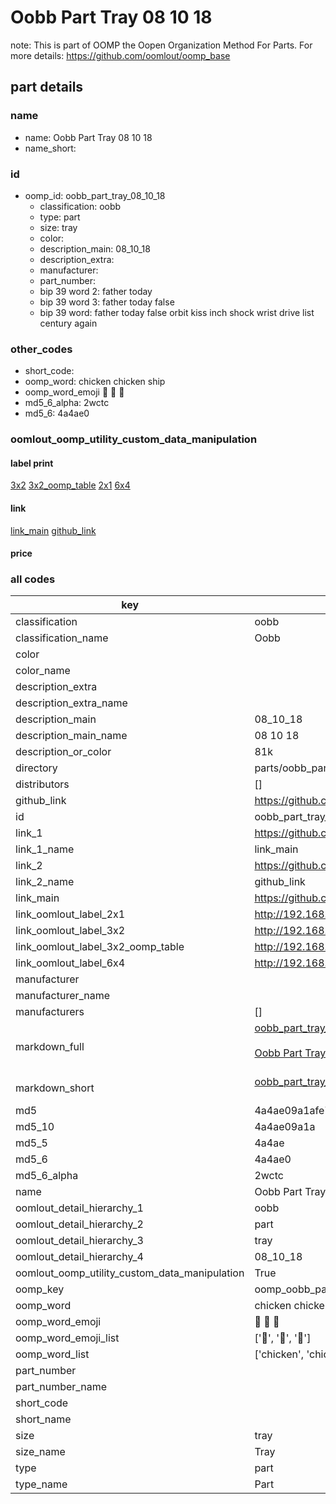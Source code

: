 # Oobb Part Tray 08 10 18  

note: This is part of OOMP the Oopen Organization Method For Parts. For more details: https://github.com/oomlout/oomp_base

##  part details





### name
* name: Oobb Part Tray 08 10 18
* name_short: 
### id
* oomp_id: oobb_part_tray_08_10_18
  * classification: oobb
  * type: part
  * size: tray
  * color: 
  * description_main: 08_10_18
  * description_extra: 
  * manufacturer: 
  * part_number: 
  * bip 39 word 2: father today
  * bip 39 word 3: father today false
  * bip 39 word: father today false orbit kiss inch shock wrist drive list century again

### other_codes
* short_code: 
* oomp_word: chicken chicken ship
* oomp_word_emoji :chicken: :chicken: :ship:
* md5_6_alpha: 2wctc
* md5_6: 4a4ae0






### oomlout_oomp_utility_custom_data_manipulation
#### label print
[3x2](http://192.168.1.245:1112/?label=oomp%202wctc)
[3x2_oomp_table](http://192.168.1.107:1112/?label=oomp%202wctc)
[2x1](http://192.168.1.242:1112/?label=oomp%202wctc)
[6x4](http://192.168.1.55:1112/?label=oomp%202wctc)    

#### link

[link_main](https://github.com/oomlout/oomlout_oomp_current_version_messy/tree/main/parts/oobb_part_tray_08_10_18) [github_link](https://github.com/oomlout/oomlout_oomp_part_src/tree/main/parts/oobb_part_tray_08_10_18)                             

#### price







### all codes 
| key | value |  
| --- | --- |  
| classification | oobb |  
| classification_name | Oobb |  
| color |  |  
| color_name |  |  
| description_extra |  |  
| description_extra_name |  |  
| description_main | 08_10_18 |  
| description_main_name | 08 10 18 |  
| description_or_color | 81k |  
| directory | parts/oobb_part_tray_08_10_18 |  
| distributors | [] |  
| github_link | https://github.com/oomlout/oomlout_oomp_part_src/tree/main/parts/oobb_part_tray_08_10_18 |  
| id | oobb_part_tray_08_10_18 |  
| link_1 | https://github.com/oomlout/oomlout_oomp_current_version_messy/tree/main/parts/oobb_part_tray_08_10_18 |  
| link_1_name | link_main |  
| link_2 | https://github.com/oomlout/oomlout_oomp_part_src/tree/main/parts/oobb_part_tray_08_10_18 |  
| link_2_name | github_link |  
| link_main | https://github.com/oomlout/oomlout_oomp_current_version_messy/tree/main/parts/oobb_part_tray_08_10_18 |  
| link_oomlout_label_2x1 | http://192.168.1.242:1112/?label=oomp%202wctc |  
| link_oomlout_label_3x2 | http://192.168.1.245:1112/?label=oomp%202wctc |  
| link_oomlout_label_3x2_oomp_table | http://192.168.1.107:1112/?label=oomp%202wctc |  
| link_oomlout_label_6x4 | http://192.168.1.55:1112/?label=oomp%202wctc |  
| manufacturer |  |  
| manufacturer_name |  |  
| manufacturers | [] |  
| markdown_full | [oobb_part_tray_08_10_18](https://github.com/oomlout/oomlout_oomp_current_version_messy/tree/main/parts/oobb_part_tray_08_10_18)<br>[](https://github.com/oomlout/oomlout_oomp_current_version_messy/tree/main/parts/oobb_part_tray_08_10_18)<br>[Oobb Part Tray 08 10 18](https://github.com/oomlout/oomlout_oomp_current_version_messy/tree/main/parts/oobb_part_tray_08_10_18)<br><br> |  
| markdown_short | [oobb_part_tray_08_10_18](https://github.com/oomlout/oomlout_oomp_current_version_messy/tree/main/parts/oobb_part_tray_08_10_18)<br><br> |  
| md5 | 4a4ae09a1afe78c9c93d69bea4b8d29d |  
| md5_10 | 4a4ae09a1a |  
| md5_5 | 4a4ae |  
| md5_6 | 4a4ae0 |  
| md5_6_alpha | 2wctc |  
| name | Oobb Part Tray 08 10 18 |  
| oomlout_detail_hierarchy_1 | oobb |  
| oomlout_detail_hierarchy_2 | part |  
| oomlout_detail_hierarchy_3 | tray |  
| oomlout_detail_hierarchy_4 | 08_10_18 |  
| oomlout_oomp_utility_custom_data_manipulation | True |  
| oomp_key | oomp_oobb_part_tray_08_10_18 |  
| oomp_word | chicken chicken ship |  
| oomp_word_emoji | :chicken: :chicken: :ship: |  
| oomp_word_emoji_list | [':chicken:', ':chicken:', ':ship:'] |  
| oomp_word_list | ['chicken', 'chicken', 'ship'] |  
| part_number |  |  
| part_number_name |  |  
| short_code |  |  
| short_name |  |  
| size | tray |  
| size_name | Tray |  
| type | part |  
| type_name | Part |  
